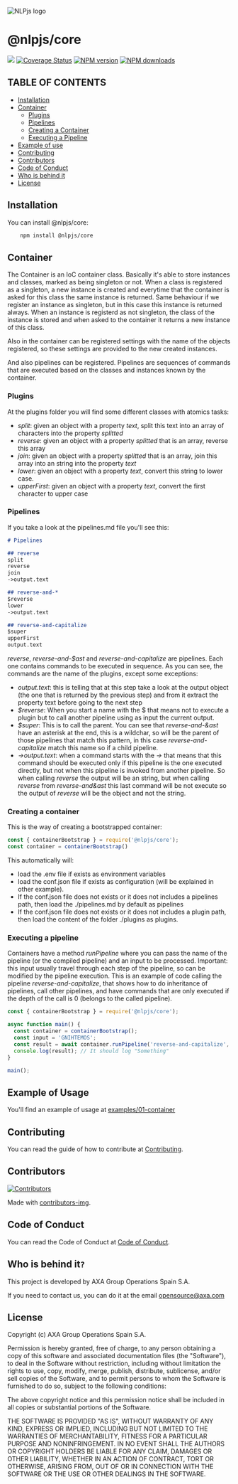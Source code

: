 ![NLPjs logo](../../screenshots/nlplogo.gif)

# @nlpjs/core

[![](https://github.com/axa-group/nlp.js/actions/workflows/node.js.yml/badge.svg?branch=master)](https://github.com/axa-group/nlp.js/actions/workflows/node.js.yml)
[![Coverage Status](https://coveralls.io/repos/github/axa-group/nlp.js/badge.svg?branch=master)](https://coveralls.io/github/axa-group/nlp.js?branch=master)
[![NPM version](https://img.shields.io/npm/v/node-nlp.svg?style=flat)](https://www.npmjs.com/package/node-nlp)
[![NPM downloads](https://img.shields.io/npm/dm/node-nlp.svg?style=flat)](https://www.npmjs.com/package/node-nlp)

## TABLE OF CONTENTS

<!--ts-->

- [Installation](#installation)
- [Container](#container)
  - [Plugins](#plugins)
  - [Pipelines](#pipelines)
  - [Creating a Container](#creating-a-container)
  - [Executing a Pipeline](#executing-a-pipeline)
- [Example of use](#example-of-use)
- [Contributing](#contributing)
- [Contributors](#contributors)
- [Code of Conduct](#code-of-conduct)
- [Who is behind it](#who-is-behind-it)
- [License](#license.md)
  <!--te-->

## Installation

You can install @nlpjs/core:

```bash
    npm install @nlpjs/core
```

## Container

The Container is an IoC container class. Basically it's able to store instances and classes, marked as being singleton or not.
When a class is registered as a singleton, a new instance is created and everytime that the container is asked for this class the same instance is returned. Same behaviour if we register an instance as singleton, but in this case this instance is returned always.
When an instance is registerd as not singleton, the class of the instance is stored and when asked to the container it returns a new instance of this class.

Also in the container can be registered settings with the name of the objects registered, so these settings are provided to the new created instances.

And also pipelines can be registered. Pipelines are sequences of commands that are executed based on the classes and instances known by the container.

### Plugins

At the plugins folder you will find some different classes with atomics tasks:

- *split*: given an object with a property _text_, split this text into an array of characters into the property _splitted_
- *reverse*: given an object with a property _splitted_ that is an array, reverse this array
- *join*: given an object with a property _splitted_ that is an array, join this array into an string into the property _text_
- *lower*: given an object with a property _text_, convert this string to lower case.
- *upperFirst*: given an object with a property _text_, convert the first character to upper case

### Pipelines

If you take a look at the pipelines.md file you'll see this:

```markdown
# Pipelines

## reverse
split
reverse
join
->output.text

## reverse-and-*
$reverse
lower
->output.text

## reverse-and-capitalize
$super
upperFirst
output.text
```

*reverse*, *reverse-and-$ast* and *reverse-and-capitalize* are pipelines. Each one contains commands to be executed in sequence. As you can see, the commands are the name of the plugins, except some exceptions:

- *output.text*: this is telling that at this step take a look at the output object (the one that is returned by the previous step) and from it extract the property text before going to the next step
- *$reverse*: When you start a name with the $ that means not to execute a plugin but to call another pipeline using as input the current output.
- *$super*: This is to call the parent. You can see that *reverse-and-&ast* have an asterisk at the end, this is a wildchar, so will be the parent of those pipelines that match this pattern, in this case *reverse-and-capitalize* match this name so if a child pipeline.
- *->output.text*: when a command starts with the *->* that means that this command should be executed only if this pipeline is the one executed directly, but not when this pipeline is invoked from another pipeline. So when calling *reverse* the output will be an string, but when calling *reverse* from *reverse-and&ast* this last command will be not execute so the output of *reverse* will be the object and not the string.

### Creating a container

This is the way of creating a bootstrapped container:

```javascript
const { containerBootstrap } = require('@nlpjs/core');
const container = containerBootstrap()
```

This automatically will:

- load the .env file if exists as environment variables
- load the conf.json file if exists as configuration (will be explained in other example).
- If the conf.json file does not exists or it does not includes a pipelines path, then load the ./pipelines.md by default as pipelines
- If the conf.json file does not exists or it does not includes a plugin path, then load the content of the folder ./plugins as plugins.

### Executing a pipeline

Containers have a method *runPipeline* where you can pass the name of the pipeline (or the compiled pipeline) and an input to be processed.
Important: this input usually travel through each step of the pipeline, so can be modified by the pipeline execution.
This is an example of code calling the pipeline *reverse-and-capitalize*, that shows how to do inheritance of pipelines, call other pipelines, and have commands that are only executed if the depth of the call is 0 (belongs to the called pipeline).

```javascript
const { containerBootstrap } = require('@nlpjs/core');

async function main() {
  const container = containerBootstrap();
  const input = 'GNIHTEMOS';
  const result = await container.runPipeline('reverse-and-capitalize', input);
  console.log(result); // It should log "Something"
}

main();
```

## Example of Usage

You'll find an example of usage at [examples/01-container](../../examples/01-container/README.md)

## Contributing

You can read the guide of how to contribute at [Contributing](../../CONTRIBUTING.md).

## Contributors

[![Contributors](https://contributors-img.firebaseapp.com/image?repo=axa-group/nlp.js)](https://github.com/axa-group/nlp.js/graphs/contributors)

Made with [contributors-img](https://contributors-img.firebaseapp.com).

## Code of Conduct

You can read the Code of Conduct at [Code of Conduct](../../CODE_OF_CONDUCT.md).

## Who is behind it`?`

This project is developed by AXA Group Operations Spain S.A.

If you need to contact us, you can do it at the email opensource@axa.com

## License

Copyright (c) AXA Group Operations Spain S.A.

Permission is hereby granted, free of charge, to any person obtaining
a copy of this software and associated documentation files (the
"Software"), to deal in the Software without restriction, including
without limitation the rights to use, copy, modify, merge, publish,
distribute, sublicense, and/or sell copies of the Software, and to
permit persons to whom the Software is furnished to do so, subject to
the following conditions:

The above copyright notice and this permission notice shall be
included in all copies or substantial portions of the Software.

THE SOFTWARE IS PROVIDED "AS IS", WITHOUT WARRANTY OF ANY KIND,
EXPRESS OR IMPLIED, INCLUDING BUT NOT LIMITED TO THE WARRANTIES OF
MERCHANTABILITY, FITNESS FOR A PARTICULAR PURPOSE AND
NONINFRINGEMENT. IN NO EVENT SHALL THE AUTHORS OR COPYRIGHT HOLDERS BE
LIABLE FOR ANY CLAIM, DAMAGES OR OTHER LIABILITY, WHETHER IN AN ACTION
OF CONTRACT, TORT OR OTHERWISE, ARISING FROM, OUT OF OR IN CONNECTION
WITH THE SOFTWARE OR THE USE OR OTHER DEALINGS IN THE SOFTWARE.
